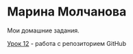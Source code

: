 
# Марина Молчанова
Мои домашние задания.

[Урок 12](https://marinamol.github.io/lesson_12/ "Урок 12") - работа с репозиторием GitHub
